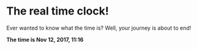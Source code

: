 # The real time clock!

Ever wanted to know what the time is? Well, your journey is about to end!

**The time is Nov 12, 2017, 11:16**